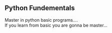## Python Fundementals
 Master in python basic programs....<br>
 If you learn from basic you  are gonna be master...

